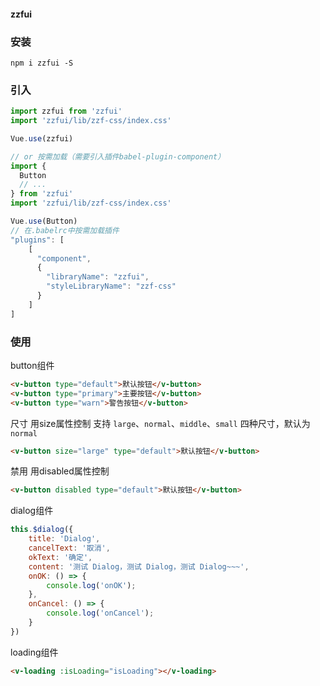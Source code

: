 #### zzfui

### 安装

```shell
npm i zzfui -S
```



### 引入
```javascript
import zzfui from 'zzfui'
import 'zzfui/lib/zzf-css/index.css'

Vue.use(zzfui)

// or 按需加载（需要引入插件babel-plugin-component）
import {
  Button
  // ...
} from 'zzfui'
import 'zzfui/lib/zzf-css/index.css'

Vue.use(Button)
// 在.babelrc中按需加载插件
"plugins": [
    [
      "component",
      {
        "libraryName": "zzfui",
        "styleLibraryName": "zzf-css"
      }
    ]
]

```

### 使用


button组件

```html
<v-button type="default">默认按钮</v-button>
<v-button type="primary">主要按钮</v-button>
<v-button type="warn">警告按钮</v-button>
```
尺寸 用size属性控制
支持 `large`、`normal`、`middle`、`small` 四种尺寸，默认为 `normal`
```html
<v-button size="large" type="default">默认按钮</v-button>
```
禁用 用disabled属性控制
```html
<v-button disabled type="default">默认按钮</v-button>
```



dialog组件

```javascript
this.$dialog({
    title: 'Dialog',
    cancelText: '取消',
    okText: '确定',
    content: '测试 Dialog，测试 Dialog，测试 Dialog~~~',
    onOK: () => {
        console.log('onOK');
    },
    onCancel: () => {
        console.log('onCancel');
    }
})
```

loading组件

```html
<v-loading :isLoading="isLoading"></v-loading>
```
